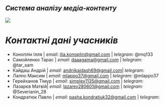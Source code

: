 ## ***Система аналізу медіа-контенту***


![](https://i.imgur.com/ygxUBC0.png)



# *Контактні дані учасників*
- Коноплін Ілля | *email:* ilia.konoplin@gmail.com | *telegram:* @mq133
- Самойленко Тарас | *email:* daaagama@gmail.com | *telegram:* @tar_sam
- Кайдаш Андрій | *email:* andriikaidash69@gmail.com| *telegram:* 
- Лаппо Максим | *email:* mlappo37@gmail.com | *telegram:* @mlappo37
- Герейханов Тімур | *email:* simplex1135@gmail.com | *telegram:* 
- Лазарєв Матвій| *email:* lazarev280601@gmail.com | *telegram:* @Severianin_28 
- Кондратюк Павло | *email:* pasha.kondratiuk32@gmail.com | *telegram:* 
